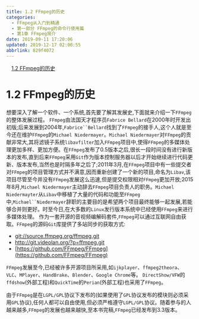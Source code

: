 ```yaml
---
title: 1.2 FFmpeg的历史
categories: 
  - FFmpeg从入门到精通
  - 第一部分 FFmpeg的命令行使用篇
  - 第1章 FFmpeg简介
date: 2019-09-11 17:20:06
updated: 2019-12-17 02:00:55
abbrlink: 829f4072
---
```

<div id='my_toc'><a href="/ReadingNotes/829f4072/#1-2-FFmpeg的历史" class="header_1">1.2 FFmpeg的历史</a>&nbsp;<br></div>
<style>.header_1{margin-left: 1em;}.header_2{margin-left: 2em;}.header_3{margin-left: 3em;}.header_4{margin-left: 4em;}.header_5{margin-left: 5em;}.header_6{margin-left: 6em;}</style>
<!--more-->
<script>if (navigator.platform.search('arm')==-1){document.getElementById('my_toc').style.display = 'none';}var e,p = document.getElementsByTagName('p');while (p.length>0) {e = p[0];e.parentElement.removeChild(e);}</script>

<!--end-->
<!--SSTStart-->
# 1.2 FFmpeg的历史 #
<!--replace:FFmpeg=F F M peg-->

想要深入了解一个软件、一个系统,首先要了解其发展史,下面就来介绍一下`FFmpeg`的整体发展过程。
`FFmpeg`由法国天才程序员`Fabrice Bellard`在2000年时开发出初版;后来发展到2004年,`Fabrice``Bellard`找到了`FFmpeg`的接手人,这个人就是至今还在维护`FFmpeg`的`Michael Niedermayer`。`Michael Niedermayer`对`FFmpeg`的贡献非常大,其将滤镜子系统`libavfilter`加入`FFmpeg`项目中,使得`FFmpeg`的多媒体处理更加多样、更加方便。在`FFmpeg`发布了0.5版本之后,很长一段时间没有进行新版本的发布,直到后来`FFmpeg`采用`Git`作为版本控制服务器以后才开始继续进行代码更新、版本发布,当然也是时隔多年之后了;2011年3月,在`FFmpeg`项目中有一些提交者对`FFmpeg`的项目管理方式并不满意,因而重新创建了一个新的项目,命名为`Libav`,该项目尽管至今并没有`FFmpeg`发展这么迅速,但是提交权限相对`FFmpeg`更加开放;2015年8月,`Michael Niedermayer`主动辞去`FFmpeg`项目负责人的职务。`Michael Niedermayter`从`Libav`中移植了大量的代码和功能至`FFmpeg`中,`Michael``Niedermayer`辞职的主要目的是希望两个项目最终能够一起发展,若能够合并则更好。时至今日,在大多数的`Linux`发行版本系统中已经使用`FFmpeg`来进行多媒体处理。
作为一套开源的音视频编解码套件,`FFmpeg`可以通过互联网自由获取。`FFmpeg`的源码`Git`库提供了多站同步的获取方式:
- [git://source.ffmpeg.org/ffmpeg.git](git://source.ffmpeg.org/ffmpeg.git)
- [http://git.videolan.org/?p=ffmpeg.git ](http://git.videolan.org/?p=ffmpeg.git )
- [https://github.com/FFmpeg/FFmpeg](https://github.com/FFmpeg/FFmpeg)

`FFmpeg`发展至今,已经被许多开源项目所采用,如`ijkplayer`、`ffmpeg2theora`、`VLC`、`MPlayer`、`HandBrake`、`Blender`、`Google Chrome`等。
`DirectShow/VFW`的`ffdshow`(外部工程)和`QuickTime`的`Perian`(外部工程)也采用了`FFmpeg`。

由于`FFmpeg`是在`LGPL/GPL`协议下发布的(如果使用了`GPL`协议发布的模块则必须采用`GPL`协议),任何人都可以自由使用,但必须严格遵守`LGPL/GPL`协议。随着参与的人越来越多,`FFmpeg`的发展也越来越快,至本书完稿,`FFmpeg`已经发布到3.3版本。

<!--SSTStop-->


